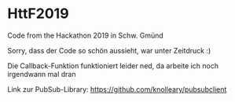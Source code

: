 # HttF2019
Code from the Hackathon 2019 in Schw. Gmünd

Sorry, dass der Code so schön aussieht, war unter Zeitdruck :)

Die Callback-Funktion funktioniert leider ned, da arbeite ich noch irgendwann mal dran

Link zur PubSub-Library: https://github.com/knolleary/pubsubclient
